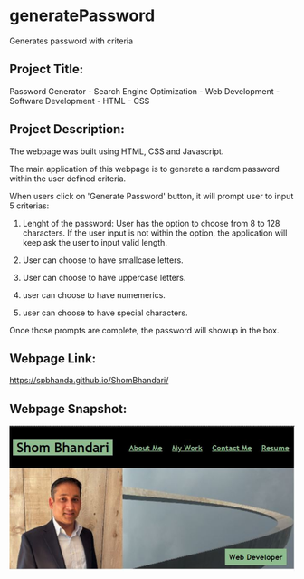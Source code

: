 # generatePassword

Generates password with criteria

## Project Title:

Password Generator - Search Engine Optimization - Web Development - Software Development - HTML - CSS

## Project Description:

The webpage was built using HTML, CSS and Javascript.

The main application of this webpage is to generate a random password within the user defined criteria.

When users click on 'Generate Password' button, it will prompt user to input 5 criterias:

1. Lenght of the password: User has the option to choose from 8 to 128 characters. If the user input is not within the option, the application will keep ask the user to input valid length.

2. User can choose to have smallcase letters.

3. User can choose to have uppercase letters.

4. user can choose to have numemerics.

5. user can choose to have special characters.

Once those prompts are complete, the password will showup in the box.

## Webpage Link:

https://spbhanda.github.io/ShomBhandari/

## Webpage Snapshot:

![](https://github.com/spbhanda/ShomBhandari/blob/main/assets/images/Webside%20Image.JPG)
